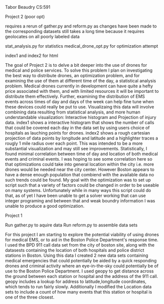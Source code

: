 Tabor Beaudry
CS:591

Project 2 (poor opt)

requires a rerun of gather.py and reform.py as changes have been made to the corresponding datasets
still takes a long time because it requires geolocates on all poorly labeled data

stat_analysis.py for statistics
medical_drone_opt.py for optimization attempt

index1 and index2 for html

The goal of Project 2 is to delve a bit deeper into the use of drones for medical and police services. To solve this
problem I plan on investigating the best way to distribute drones, an optimization problem, and for examining the use
of them at different time of the day, a statistical analysis problem. Medical drones currently in development can have
quite a hefty price associated with them, and with limited resources it will be important to distribute them
effectively. Further, examining the distribution of EMS events across times of day and days of the week can help
fine tune when these devices could really be put to use. Visualizaing this data will involve combining data resulting
from statistical analysis, and more human understandable visualization: Interactive histogram and Projection of injury data.
index1 shows a interactive histogram that shows the number of calls that could be covered each day in the data set by
using users choice of hospitals as lauching points for drones. index2 shows a rough cartesian projection of data points
by longitude and latitude and a highlighter traces a rougly 1 mile radius over each point. This was intended to be a more
substantial visualization and may still see improvements. Statistically, I found minimal correlation between
time of day and location of both medical events and criminal events. I was hoping to see some correlation here
so that optimizations could take into general location within the city i.e. more drones would be needed near the city center.
However Boston appears to have a dense enough population that combiend with the available data no such trends could be found.
My goal with the optimization was to set up script such that a variety of factors could be changed
in order to be useable on many systems. Unfortunately while in many ways this script could do that, as of yet
I have been unable to get a solver working that can use integer programing and between that and weak boundry information
I was unable to produce a good optimization.




Project 1

Run gather.py to aquire data
Run reform.py to assemble data sets

For this project I am starting to explore the potential viability of using drones for medical EMS, or to aid in 
the Boston Police Department's response time. I used the BPD 911 call data set from the city of boston site, along 
with the datasests containing the location of both hospitals and police district stations in Boston. Using this data
I created 2 new data sets containing medical emergencies that could potentially be aided by a quick responding drones
and criminal activity where an eye-in-the-sky could potentially be of use to the Boston Police Department.
I used geopy to get distance across the ground between each station or hospital and the address of the 911 call.
geopy includes a lookup for address to latitude,longitude coordinates, which tends to run fairly slowly. Additionally 
I modified the Location data sets to include a count of how many events that this station or hospital is one of the three 
closest.

